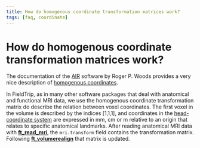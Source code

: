 ```yaml
---
title: How do homogenous coordinate transformation matrices work?
tags: [faq, coordinate]
---
```


# How do homogenous coordinate transformation matrices work?

The documentation of the [AIR](http://air.bmap.ucla.edu/AIR5) software by Roger P. Woods provides a very nice description of [homogenous coordinates](http://air.bmap.ucla.edu/AIR5/homogenous.html).

In FieldTrip, as in many other software packages that deal with anatomical and functional MRI data, we use the homogenous coordinate transformation matrix do describe the relation between voxel coordinates. The first voxel in the volume is described by the indices [1,1,1], and coordinates in the [head-coordinate system](/faq/how_are_the_different_head_and_mri_coordinate_systems_defined) are expressed in mm, cm or m relative to an origin that relates to specific anatomical landmarks. After reading anatomical MRI data with **[ft_read_mri](/reference/ft_read_mri)**, the `mri.transform` field contains the transformation matrix. Following **[ft_volumerealign](/reference/ft_volumerealign)** that matrix is updated.
